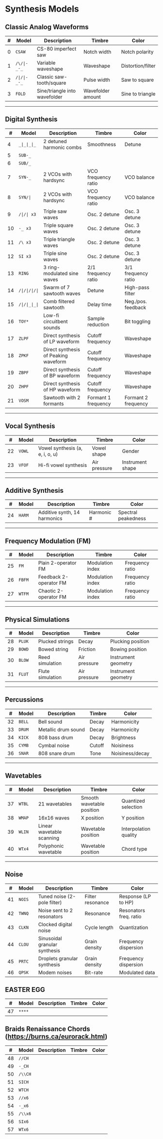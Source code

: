 # Synthesis Models

## Classic Analog Waveforms

| #  | Model       | Description                   | Timbre             | Color               |
|----|-------------|-------------------------------|--------------------|---------------------|
| 0  | `CSAW`      | CS-80 imperfect saw           | Notch width        | Notch polarity      |
| 1  | `/\/\|-_-_` | Variable waveshape            | Waveshape          | Distortion/filter   |
| 2  | `/\|/\|-_-_`| Classic saw-tooth/square      | Pulse width        | Saw to square       |
| 3  | `FOLD`      | Sine/triangle into wavefolder | Wavefolder amount  | Sine to triangle    |

---

## Digital Synthesis

| #  | Model       | Description                          | Timbre                   | Color                   |
|----|-------------|--------------------------------------|--------------------------|-------------------------|
| 4  | `_\|_\|_\|_`| 2 detuned harmonic combs             | Smoothness               | Detune                  |
| 5  | `SUB-_`     |                                      |                          |                         |
| 6  | `SUB/_`     |                                      |                          |                         |
| 7  | `SYN-_`     | 2 VCOs with hardsync                 | VCO frequency ratio      | VCO balance             |
| 8  | `SYN/\|`    | 2 VCOs with hardsync                 | VCO frequency ratio      | VCO balance             |
| 9  | `/\|/\| x3` | Triple saw waves                    | Osc. 2 detune            | Osc. 3 detune           |
| 10 | `-_ x3`     | Triple square waves                 | Osc. 2 detune            | Osc. 3 detune           |
| 11 | `/\ x3`     | Triple triangle waves               | Osc. 2 detune            | Osc. 3 detune           |
| 12 | `SI x3`     | Triple sine waves                   | Osc. 2 detune            | Osc. 3 detune           |
| 13 | `RING`      | 3 ring-modulated sine waves          | 2/1 frequency ratio      | 3/1 frequency ratio     |
| 14 | `/\|/\|/\|/\|` | Swarm of 7 sawtooth waves         | Detune                   | High-pass filter        |
| 15 | `/\|/\|_\|_\|` | Comb filtered sawtooth           | Delay time               | Neg./pos. feedback      |
| 16 | `TOY*`      | Low-fi circuitbent sounds            | Sample reduction         | Bit toggling            |
| 17 | `ZLPF`      | Direct synthesis of LP waveform      | Cutoff frequency         | Waveshape               |
| 18 | `ZPKF`      | Direct synthesis of Peaking waveform | Cutoff frequency         | Waveshape               |
| 19 | `ZBPF`      | Direct synthesis of BP waveform      | Cutoff frequency         | Waveshape               |
| 20 | `ZHPF`      | Direct synthesis of HP waveform      | Cutoff frequency         | Waveshape               |
| 21 | `VOSM`      | Sawtooth with 2 formants             | Formant 1 frequency      | Formant 2 frequency     |

---

## Vocal Synthesis

| #  | Model       | Description                      | Timbre        | Color              |
|----|-------------|----------------------------------|---------------|--------------------|
| 22 | `VOWL`      | Vowel synthesis (a, e, i, o, u) | Vowel shape   | Gender             |
| 23 | `VFOF`      | Hi-fi vowel synthesis           | Air pressure  | Instrument shape   |

---

## Additive Synthesis

| #  | Model       | Description                | Timbre          | Color               |
|----|-------------|----------------------------|-----------------|---------------------|
| 24 | `HARM`      | Additive synth, 14 harmonics | Harmonic #      | Spectral peakedness |

---

## Frequency Modulation (FM)

| #  | Model       | Description                            | Timbre                | Color                |
|----|-------------|----------------------------------------|-----------------------|----------------------|
| 25 | `FM`        | Plain 2-operator FM                   | Modulation index      | Frequency ratio      |
| 26 | `FBFM`      | Feedback 2-operator FM                | Modulation index      | Frequency ratio      |
| 27 | `WTFM`      | Chaotic 2-operator FM                 | Modulation index      | Frequency ratio      |

---

## Physical Simulations

| #  | Model       | Description                 | Timbre                | Color               |
|----|-------------|-----------------------------|-----------------------|---------------------|
| 28 | `PLUK`      | Plucked strings             | Decay                 | Plucking position   |
| 29 | `BOWD`      | Bowed string                | Friction              | Bowing position     |
| 30 | `BLOW`      | Reed simulation             | Air pressure          | Instrument geometry |
| 31 | `FLUT`      | Flute simulation            | Air pressure          | Instrument geometry |

---

## Percussions

| #  | Model       | Description                 | Timbre                | Color               |
|----|-------------|-----------------------------|-----------------------|---------------------|
| 32 | `BELL`      | Bell sound                  | Decay                 | Harmonicity         |
| 33 | `DRUM`      | Metallic drum sound         | Decay                 | Harmonicity         |
| 34 | `KICK`      | 808 bass drum               | Decay                 | Brightness          |
| 35 | `CYMB`      | Cymbal noise                | Cutoff                | Noisiness           |
| 36 | `SNAR`      | 808 snare drum              | Tone                  | Noisiness/decay     |

---

## Wavetables

| #  | Model       | Description                   | Timbre                | Color               |
|----|-------------|-------------------------------|-----------------------|---------------------|
| 37 | `WTBL`      | 21 wavetables                | Smooth wavetable position | Quantized selection |
| 38 | `WMAP`      | 16x16 waves                 | X position            | Y position          |
| 39 | `WLIN`      | Linear wavetable scanning   | Wavetable position    | Interpolation quality |
| 40 | `WTx4`      | Polyphonic wavetable        | Wavetable position    | Chord type          |

---

## Noise

| #  | Model       | Description                 | Timbre                | Color               |
|----|-------------|-----------------------------|-----------------------|---------------------|
| 41 | `NOIS`      | Tuned noise (2-pole filter) | Filter resonance      | Response (LP to HP) |
| 42 | `TWNQ`      | Noise sent to 2 resonators  | Resonance             | Resonators freq. ratio |
| 43 | `CLKN`      | Clocked digital noise       | Cycle length          | Quantization        |
| 44 | `CLOU`      | Sinusoidal granular synthesis | Grain density       | Frequency dispersion |
| 45 | `PRTC`      | Droplets granular synthesis | Grain density         | Frequency dispersion |
| 46 | `QPSK`      | Modem noises                | Bit-rate              | Modulated data      |

## EASTER EGG

| #  | Model       | Description                 | Timbre                | Color               |
|----|-------------|-----------------------------|-----------------------|---------------------|
| 47 | `****`      |                             |                       |                     |

## Braids Renaissance Chords (https://burns.ca/eurorack.html)

| #  | Model       | Description                 | Timbre                | Color               |
|----|-------------|-----------------------------|-----------------------|---------------------|
| 48 | `//CH`      |                             |                       |                     |
| 49 | `-_CH`      |                             |                       |                     |
| 50 | `/\\CH`     |                             |                       |                     |
| 51 | `SICH`      |                             |                       |                     |
| 52 | `WTCH`      |                             |                       |                     |
| 53 | `//x6`      |                             |                       |                     |
| 54 | `-_x6`      |                             |                       |                     |
| 55 | `/\\x6`     |                             |                       |                     |
| 56 | `SIx6`      |                             |                       |                     |
| 57 | `WTx6`      |                             |                       |                     |
